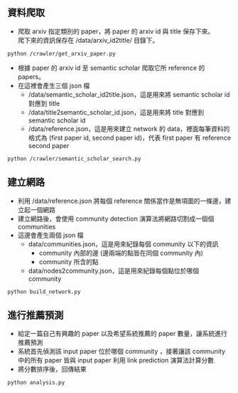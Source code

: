 ## 資料爬取
* 爬取 arxiv 指定類別的 paper，將 paper 的 arxiv id 與 title 保存下來。<br>
爬下來的資訊保存在 /data/arxiv_id2title/ 目錄下。
```
python /crawler/get_arxiv_paper.py
```

* 根據 paper 的 arxiv id 至 semantic scholar 爬取它所 reference 的 papers。
* 在這裡會產生三個 json 檔
  * /data/semantic_scholar_id2title.json，這是用來將 semantic scholar id 對應到 title
  * /data/title2semantic_scholar_id.json，這是用來將 title 對應到 semantic scholar id
  * /data/reference.json，這是用來建立 network 的 data，裡面每筆資料的格式為 (first paper id, second paper id)，代表 first paper 有 reference second paper
```
python /crawler/semantic_scholar_search.py
```
## 建立網路
* 利用 /data/reference.json 將每個 reference 關係當作是無項圖的一條邊，建立起一個網路
* 建立網路後，會使用 community detection 演算法將網路切割成一個個 communities
* 這邊會產生兩個 json 檔
  * data/communities.json，這是用來紀錄每個 community 以下的資訊
    * community 內部的邊 (邊兩端的點皆在同個 community 內)
    * community 所含的點
  * data/nodes2community.json，這是用來紀錄每個點位於哪個 community
```
python build_network.py
```

## 進行推薦預測
* 給定一篇自己有興趣的 paper 以及希望系統推薦的 paper 數量，讓系統進行推薦預測
* 系統首先偵測該 input paper 位於哪個 community ，接著讓該 community 中的所有 paper 皆與 input paper 利用 link prediction 演算法計算分數
* 將分數排序後，回傳結果
```
python analysis.py
```
